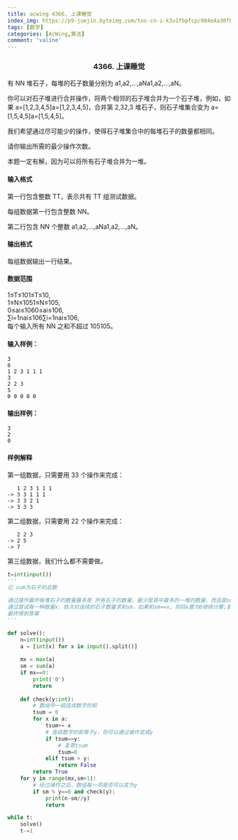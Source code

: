 ```yaml
---
title: acwing 4366. 上课睡觉
index_img: https://p9-juejin.byteimg.com/tos-cn-i-k3u1fbpfcp/084e4a30fb8c4bc3bef0b57766c9eec0~tplv-k3u1fbpfcp-watermark.image
tags: [数学]
categories: [AcWing,算法]
comment: 'valine'
---
```



### <center> 4366. 上课睡觉


有 NN 堆石子，每堆的石子数量分别为 a1,a2,…,aNa1,a2,…,aN。

你可以对石子堆进行合并操作，将两个相邻的石子堆合并为一个石子堆，例如，如果 a=[1,2,3,4,5]a=[1,2,3,4,5]，合并第 2,32,3 堆石子，则石子堆集合变为 a=[1,5,4,5]a=[1,5,4,5]。

我们希望通过尽可能少的操作，使得石子堆集合中的每堆石子的数量都相同。

请你输出所需的最少操作次数。

本题一定有解，因为可以将所有石子堆合并为一堆。

#### 输入格式

第一行包含整数 TT，表示共有 TT 组测试数据。

每组数据第一行包含整数 NN。

第二行包含 NN 个整数 a1,a2,…,aNa1,a2,…,aN。

#### 输出格式

每组数据输出一行结果。

#### 数据范围

1≤T≤101≤T≤10,  
1≤N≤1051≤N≤105,  
0≤ai≤1060≤ai≤106,  
∑i=1nai≤106∑i=1nai≤106,  
每个输入所有 NN 之和不超过 105105。

#### 输入样例：

```
3
6
1 2 3 1 1 1
3
2 2 3
5
0 0 0 0 0
```

#### 输出样例：

```
3
2
0
```

#### 样例解释

第一组数据，只需要用 33 个操作来完成：

```
   1 2 3 1 1 1
-> 3 3 1 1 1
-> 3 3 2 1
-> 3 3 3
```

第二组数据，只需要用 22 个操作来完成：

```
   2 2 3
-> 2 5
-> 7
```

第三组数据，我们什么都不需要做。



```py
t=int(input())
'''
记 sum为石子的总数

通过操作最终每堆石子的数量最多是 所有石子的数量，最少是其中最多的一堆的数量，而且是sum的因子
通过尝试每一种数量x，依次对连续的石子数量求和sm，如果和sm==x，则将x置为0继续计算;若sm>x,则说明当前的x不符合条件，重新尝试下一个石子数量
最终得到答案
'''

def solve():
    n=int(input())
    a = [int(x) for x in input().split()]
    
    mx = max(a)
    sm = sum(a)
    if mx==0:
        print('0')
        return
    
    def check(y:int):
        # 数组中一段连续数字的和
        tsum = 0
        for x in a:
            tsum+= x
            # 连续数字的和等于y，则可以通过操作变成y
            if tsum==y:
                # 复原tsum
                tsum=0
            elif tsum > y:
                return False
        return True
    for y in range(mx,sm+1):
        # 经过操作之后，数组每一项是否可以变为y
        if sm % y==0 and check(y):
            print(n-sm//y)
            return

while t:
    solve()
    t-=1
```
